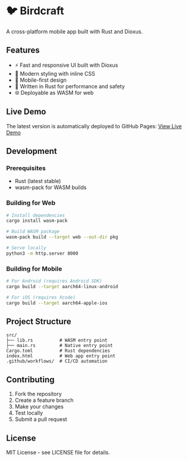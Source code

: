 # 🐦 Birdcraft

A cross-platform mobile app built with Rust and Dioxus.

## Features

- ⚡ Fast and responsive UI built with Dioxus
- 🎨 Modern styling with inline CSS
- 📱 Mobile-first design
- 🦀 Written in Rust for performance and safety
- 🌐 Deployable as WASM for web

## Live Demo

The latest version is automatically deployed to GitHub Pages: [View Live Demo](https://[username].github.io/Birdcraft/)

## Development

### Prerequisites

- Rust (latest stable)
- wasm-pack for WASM builds

### Building for Web

```bash
# Install dependencies
cargo install wasm-pack

# Build WASM package
wasm-pack build --target web --out-dir pkg

# Serve locally
python3 -m http.server 8000
```

### Building for Mobile

```bash
# For Android (requires Android SDK)
cargo build --target aarch64-linux-android

# For iOS (requires Xcode)
cargo build --target aarch64-apple-ios
```

## Project Structure

```
src/
├── lib.rs          # WASM entry point
├── main.rs         # Native entry point
Cargo.toml          # Rust dependencies
index.html          # Web app entry point
.github/workflows/  # CI/CD automation
```

## Contributing

1. Fork the repository
2. Create a feature branch
3. Make your changes
4. Test locally
5. Submit a pull request

## License

MIT License - see LICENSE file for details.